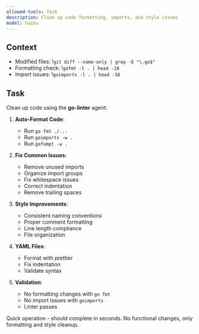 ```yaml
---
allowed-tools: Task
description: Clean up code formatting, imports, and style issues
model: haiku
---
```


## Context
- Modified files: !`git diff --name-only | grep -E "\.go$"`
- Formatting check: !`gofmt -l . | head -10`
- Import issues: !`goimports -l . | head -10`

## Task

Clean up code using the **go-linter** agent:

1. **Auto-Format Code**:
   - Run `go fmt ./...`
   - Run `goimports -w .`
   - Run `gofumpt -w .`

2. **Fix Common Issues**:
   - Remove unused imports
   - Organize import groups
   - Fix whitespace issues
   - Correct indentation
   - Remove trailing spaces

3. **Style Improvements**:
   - Consistent naming conventions
   - Proper comment formatting
   - Line length compliance
   - File organization

4. **YAML Files**:
   - Format with prettier
   - Fix indentation
   - Validate syntax

5. **Validation**:
   - No formatting changes with `go fmt`
   - No import issues with `goimports`
   - Linter passes

Quick operation - should complete in seconds. No functional changes, only formatting and style cleanup.
